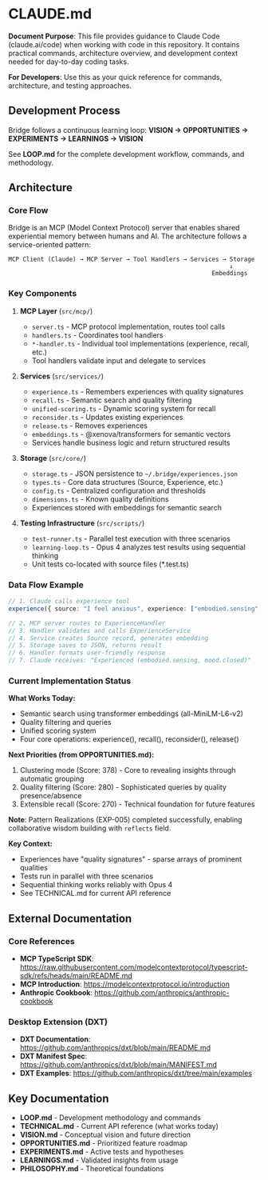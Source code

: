 # CLAUDE.md

**Document Purpose**: This file provides guidance to Claude Code (claude.ai/code) when working with code in this
repository. It contains practical commands, architecture overview, and development context needed for day-to-day coding
tasks.

**For Developers**: Use this as your quick reference for commands, architecture, and testing approaches.

## Development Process

Bridge follows a continuous learning loop: **VISION → OPPORTUNITIES → EXPERIMENTS → LEARNINGS → VISION**

See **LOOP.md** for the complete development workflow, commands, and methodology.

## Architecture

### Core Flow

Bridge is an MCP (Model Context Protocol) server that enables shared experiential memory between humans and AI. The
architecture follows a service-oriented pattern:

```text
MCP Client (Claude) → MCP Server → Tool Handlers → Services → Storage
                                                              ↓
                                                         Embeddings
```

### Key Components

1. **MCP Layer** (`src/mcp/`)
   - `server.ts` - MCP protocol implementation, routes tool calls
   - `handlers.ts` - Coordinates tool handlers
   - `*-handler.ts` - Individual tool implementations (experience, recall, etc.)
   - Tool handlers validate input and delegate to services

2. **Services** (`src/services/`)
   - `experience.ts` - Remembers experiences with quality signatures
   - `recall.ts` - Semantic search and quality filtering
   - `unified-scoring.ts` - Dynamic scoring system for recall
   - `reconsider.ts` - Updates existing experiences
   - `release.ts` - Removes experiences
   - `embeddings.ts` - @xenova/transformers for semantic vectors
   - Services handle business logic and return structured results

3. **Storage** (`src/core/`)
   - `storage.ts` - JSON persistence to `~/.bridge/experiences.json`
   - `types.ts` - Core data structures (Source, Experience, etc.)
   - `config.ts` - Centralized configuration and thresholds
   - `dimensions.ts` - Known quality definitions
   - Experiences stored with embeddings for semantic search

4. **Testing Infrastructure** (`src/scripts/`)
   - `test-runner.ts` - Parallel test execution with three scenarios
   - `learning-loop.ts` - Opus 4 analyzes test results using sequential thinking
   - Unit tests co-located with source files (*.test.ts)

### Data Flow Example

```typescript
// 1. Claude calls experience tool
experience({ source: "I feel anxious", experience: ["embodied.sensing", "mood.closed"] })

// 2. MCP server routes to ExperienceHandler
// 3. Handler validates and calls ExperienceService
// 4. Service creates Source record, generates embedding
// 5. Storage saves to JSON, returns result
// 6. Handler formats user-friendly response
// 7. Claude receives: "Experienced (embodied.sensing, mood.closed)"
```

### Current Implementation Status

**What Works Today:**
- Semantic search using transformer embeddings (all-MiniLM-L6-v2)
- Quality filtering and queries
- Unified scoring system
- Four core operations: experience(), recall(), reconsider(), release()

**Next Priorities (from OPPORTUNITIES.md):**
1. Clustering mode (Score: 378) - Core to revealing insights through automatic grouping
2. Quality filtering (Score: 280) - Sophisticated queries by quality presence/absence
3. Extensible recall (Score: 270) - Technical foundation for future features

**Note**: Pattern Realizations (EXP-005) completed successfully, enabling collaborative wisdom building with `reflects` field.

**Key Context:**
- Experiences have "quality signatures" - sparse arrays of prominent qualities
- Tests run in parallel with three scenarios
- Sequential thinking works reliably with Opus 4
- See TECHNICAL.md for current API reference

## External Documentation

### Core References
- **MCP TypeScript SDK**:
https://raw.githubusercontent.com/modelcontextprotocol/typescript-sdk/refs/heads/main/README.md
- **MCP Introduction**: https://modelcontextprotocol.io/introduction
- **Anthropic Cookbook**: https://github.com/anthropics/anthropic-cookbook

### Desktop Extension (DXT)
- **DXT Documentation**: https://github.com/anthropics/dxt/blob/main/README.md
- **DXT Manifest Spec**: https://github.com/anthropics/dxt/blob/main/MANIFEST.md
- **DXT Examples**: https://github.com/anthropics/dxt/tree/main/examples

## Key Documentation

- **LOOP.md** - Development methodology and commands
- **TECHNICAL.md** - Current API reference (what works today)
- **VISION.md** - Conceptual vision and future direction
- **OPPORTUNITIES.md** - Prioritized feature roadmap
- **EXPERIMENTS.md** - Active tests and hypotheses
- **LEARNINGS.md** - Validated insights from usage
- **PHILOSOPHY.md** - Theoretical foundations